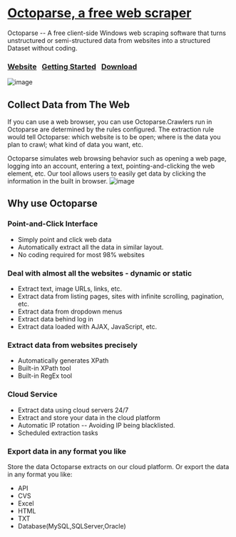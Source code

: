 # <a href=http://www.octoparse.com/ title=”Octoparse”> Octoparse, a free web scraper</a>

Octoparse -- A free client-side Windows web scraping software that turns unstructured or semi-structured data from websites into a structured Dataset without coding. 

### [Website](http://www.octoparse.com/)&nbsp;&nbsp;&nbsp;[Getting Started](http://www.octoparse.com/Tutorial)&nbsp;&nbsp;&nbsp;[Download](http://www.octoparse.com/download/)

![image](http://www.octoparse.com/media/2325/octoparse.jpg)

## Collect Data from The Web
If you can use a web browser, you can use Octoparse.Crawlers run in Octoparse are determined by the rules configured. The extraction rule would tell Octoparse: which website is to be open; where is the data you plan to crawl; what kind of data you want, etc.

Octoparse simulates web browsing behavior such as opening a web page, logging into an account, entering a text, pointing-and-clicking the web element, etc. Our tool allows users to easily get data by clicking the information in the built in browser.
![image](http://www.octoparse.com/media/1924/%E5%9B%BE%E7%89%8725.png)
## Why use Octoparse

### Point-and-Click Interface 
- Simply point and click web data
- Automatically extract all the data in similar layout.
- No coding required for most 98% websites

### Deal with almost all the websites - dynamic or static
- Extract text, image URLs, links, etc.
- Extract data from listing pages, sites with infinite scrolling, pagination, etc.
- Extract data from dropdown menus
- Extract data behind log in
- Extract data loaded with AJAX, JavaScript, etc.

### Extract data from websites precisely
- Automatically generates XPath
- Built-in XPath tool
- Built-in RegEx tool

### Cloud Service
- Extract data using cloud servers 24/7
- Extract and store your data in the cloud platform
- Automatic IP rotation  -- Avoiding IP being blacklisted. 
- Scheduled extraction tasks

### Export data in any format you like
Store the data Octoparse extracts on our cloud platform. Or export the data in any format you like:
- API
- CVS
- Excel
- HTML
- TXT
- Database(MySQL,SQLServer,Oracle)




